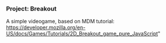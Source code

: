 ### Project: Breakout

A simple videogame, based on MDM tutorial: https://developer.mozilla.org/en-US/docs/Games/Tutorials/2D_Breakout_game_pure_JavaScript"